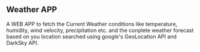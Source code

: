 Weather APP
-----------

A WEB APP to fetch the Current Weather conditions like temperature, humidity, wind 
velocity, precipitation etc. and the conplete weather forecast based on 
you location searched using google's GeoLocation API and DarkSky API.